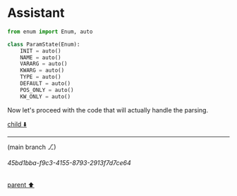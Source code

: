 # Assistant

```python
from enum import Enum, auto

class ParamState(Enum):
    INIT = auto()
    NAME = auto()
    VARARG = auto()
    KWARG = auto()
    TYPE = auto()
    DEFAULT = auto()
    POS_ONLY = auto()
    KW_ONLY = auto()
```

Now let's proceed with the code that will actually handle the parsing.

[child ⬇️](#45bd1bba-f9c3-4155-8793-2913f7d7ce64)

---

(main branch ⎇)
###### 45bd1bba-f9c3-4155-8793-2913f7d7ce64
[parent ⬆️](#1e12ab6d-fb7a-4149-802e-834c601599fd)
